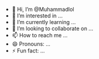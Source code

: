 - 👋 Hi, I’m @Muhammadlol
- 👀 I’m interested in ...
- 🌱 I’m currently learning ...
- 💞️ I’m looking to collaborate on ...
- 📫 How to reach me ...
- 😄 Pronouns: ...
- ⚡ Fun fact: ...

<!---
Muhammadlol/Muhammadlol is a ✨ special ✨ repository because its `README.md` (this file) appears on your GitHub profile.
You can click the Preview link to take a look at your changes.
---
